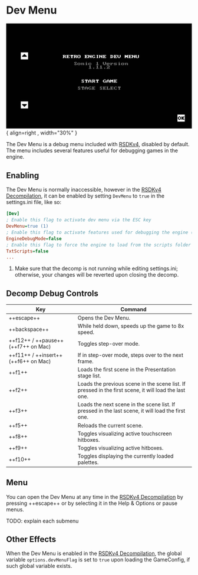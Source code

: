 # Dev Menu

![Dev Menu](/assets/images/Sonic1/DevMenu/MainMenu-Mobile.png){ align=right , width="30%" }

The Dev Menu is a debug menu included with [RSDKv4](../README.md), disabled by default. The menu includes several features useful for debugging games in the engine.

## Enabling
The Dev Menu is normally inaccessible, however in the [RSDKv4 Decompilation](../Decompilation.md), it can be enabled by setting `DevMenu` to `true` in the settings.ini file, like so:

<div class="annotate" markdown>

``` ini hl_lines="3"
[Dev]
; Enable this flag to activate dev menu via the ESC key
DevMenu=true (1)
; Enable this flag to activate features used for debugging the engine (may result in slightly slower game speed)
EngineDebugMode=false
; Enable this flag to force the engine to load from the scripts folder instead of from bytecode
TxtScripts=false
...
```

</div>

1. Make sure that the decomp is not running while editing settings.ini; otherwise, your changes will be reverted upon closing the decomp.

## Decomp Debug Controls

| Key                                  | Command                                                                                               |
| ------------------------------------ | ----------------------------------------------------------------------------------------------------- |
| ++escape++                           | Opens the Dev Menu.                                                                                   |
| ++backspace++                        | While held down, speeds up the game to 8x speed.                                                      |
| ++f12++ / ++pause++ (++f7++ on Mac)  | Toggles step-over mode.                                                                               |
| ++f11++ / ++insert++ (++f6++ on Mac) | If in step-over mode, steps over to the next frame.                                                   |
| ++f1++                               | Loads the first scene in the Presentation stage list.                                                 |
| ++f2++                               | Loads the previous scene in the scene list. If pressed in the first scene, it will load the last one. |
| ++f3++                               | Loads the next scene in the scene list. If pressed in the last scene, it will load the first one.     |
| ++f5++                               | Reloads the current scene.                                                                            |
| ++f8++                               | Toggles visualizing active touchscreen hitboxes.                                                      |
| ++f9++                               | Toggles visualizing active hitboxes.                                                                  |
| ++f10++                              | Toggles displaying the currently loaded palettes.                                                     |

## Menu

You can open the Dev Menu at any time in the [RSDKv4 Decompilation](../Decompilation.md) by pressing ++escape++ or by selecting it in the Help & Options or pause menus.

TODO: explain each submenu

## Other Effects

When the Dev Menu is enabled in the [RSDKv4 Decompilation](../Decompilation.md), the global variable `options.devMenuFlag` is set to `true` upon loading the GameConfig, if such global variable exists.